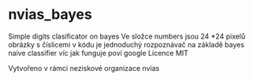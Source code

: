 # nvias_bayes
Simple digits clasificator on bayes
Ve složce numbers jsou 24 *24 pixelů obrázky s číslicemi v kódu je jednoduchý rozpoznávač na základě bayes naive classifier víc jak funguje poví google 
Licence MIT 

Vytvořeno v rámci neziskové organizace nvias 
